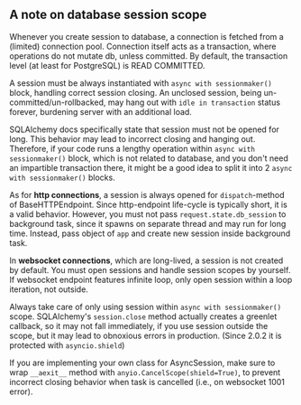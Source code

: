 ## A note on database session scope

Whenever you create session to database, a connection is fetched from a (limited) connection pool.
Connection itself acts as a transaction, where operations do not mutate db, unless committed.
By default, the transaction level (at least for PostgreSQL) is READ COMMITTED.

A session must be always instantiated with `async with sessionmaker()` block, handling correct session closing.
An unclosed session, being un-committed/un-rollbacked, may hang out with `idle in transaction` status forever,
burdening server with an additional load.

SQLAlchemy docs specifically state that session must not be opened for long. 
This behavior may lead to incorrect closing and hanging out. 
Therefore, if your code runs a lengthy operation within `async with sessionmaker()`
block, which is not related to database, and you don't need an impartible transaction there,
it might be a good idea to split it into 2 `async with sessionmaker()` blocks.

As for **http connections**, a session is always opened for `dispatch`-method of BaseHTTPEndpoint.
Since http-endpoint life-cycle is typically short, it is a valid behavior.
However, you must not pass `request.state.db_session` to background task, since it spawns
on separate thread and may run for long time. Instead, pass object of `app` and create
new session inside background task.

In **websocket connections**, which are long-lived, a session is not created by default.
You must open sessions and handle session scopes by yourself. If websocket endpoint
features infinite loop, only open session within a loop iteration, not outside.

Always take care of only using session within `async with sessionmaker()` scope. 
SQLAlchemy's `session.close` method actually creates a greenlet callback, so it may not
fall immediately, if you use session outside the scope, but it may lead to obnoxious
errors in production. (Since 2.0.2 it is protected with `asyncio.shield`)

If you are implementing your own class for AsyncSession, make sure to wrap `__aexit__`
method with `anyio.CancelScope(shield=True)`, to prevent incorrect closing behavior when task is cancelled
(i.e., on websocket 1001 error).
